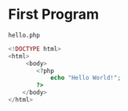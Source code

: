 # First Program

`hello.php`
```php
<!DOCTYPE html>
<html>
     <body>
        <?php
            echo "Hello World!";
        ?>
    </body>
</html>
```